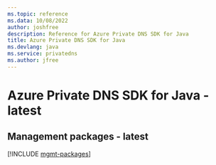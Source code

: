 ```yaml
---
ms.topic: reference
ms.data: 10/08/2022
author: joshfree
description: Reference for Azure Private DNS SDK for Java
title: Azure Private DNS SDK for Java
ms.devlang: java
ms.service: privatedns
ms.author: jfree
---
```

# Azure Private DNS SDK for Java - latest

## Management packages - latest
[!INCLUDE [mgmt-packages](private-dns-mgmt-index.md)]
